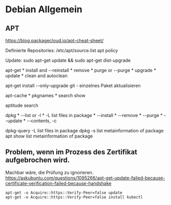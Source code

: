 # Debian Allgemein

## APT

https://blog.packagecloud.io/apt-cheat-sheet/

Definierte Repositories:
    /etc/apt/source.list
    apt policy

Update:
    sudo apt-get update && sudo apt-get dist-upgrade

apt-get
    * install and --reinstall
    * remove
    * purge or --purge
    * upgrade
    * update
    * clean and autoclean

apt-get install --only-upgrade git  - einzelnes Paket aktualisieren

apt-cache
    * pkgnames
    * search show

aptitude search <package>


dpkg
    * --list or -l 
    * -L                    list files in package
    * --install
    * --remove
    * --purge
    * --update
    * --contents, -c <debfile>

dpkg-query -L <package>   list files in package
dpkg -s <package>         list metainformation of package
apt show <package>        list metainformation of package


## Problem, wenn im Prozess des Zertifikat aufgebrochen wird. 

Machbar wäre, die Prüfung zu ignorieren. 
https://askubuntu.com/questions/1095266/apt-get-update-failed-because-certificate-verification-failed-because-handshake

```
apt-get -o Acquire::https::Verify-Peer=false update
apt-get -o Acquire::https::Verify-Peer=false install kubectl
```